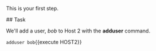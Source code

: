 This is your first step.

## Task

We'll add a user, _bob_ to Host 2 with the **adduser** command.

`adduser bob`{{execute HOST2}}
